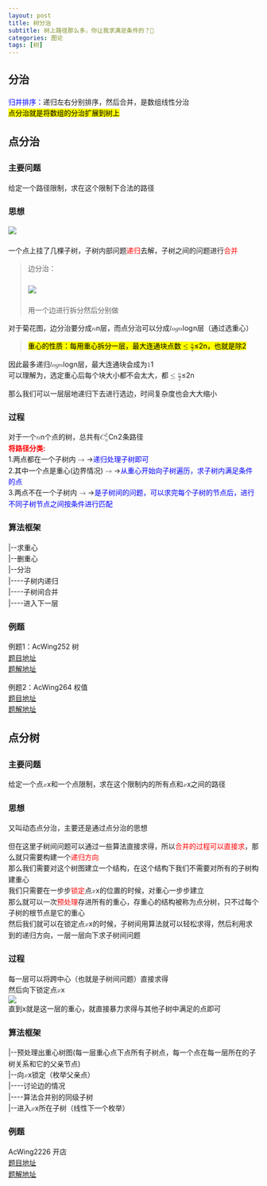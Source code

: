 ```yaml
---
layout: post
title: 树分治
subtitle: 树上路径那么多，你让我求满足条件的？🤔
categories: 图论
tags: [树]
---
```


<head>
        <link rel="stylesheet" href="https://cdn.jsdelivr.net/npm/katex@0.10.2/dist/katex.min.css" integrity="sha384-yFRtMMDnQtDRO8rLpMIKrtPCD5jdktao2TV19YiZYWMDkUR5GQZR/NOVTdquEx1j" crossorigin="anonymous">
<link href="https://cdn.jsdelivr.net/npm/katex-copytex@latest/dist/katex-copytex.min.css" rel="stylesheet" type="text/css">
        <link rel="stylesheet" href="https://cdn.jsdelivr.net/gh/Microsoft/vscode/extensions/markdown-language-features/media/markdown.css">
<link rel="stylesheet" href="https://cdn.jsdelivr.net/gh/Microsoft/vscode/extensions/markdown-language-features/media/highlight.css">
	<style>
            body {
                font-family: -apple-system, BlinkMacSystemFont, 'Segoe WPC', 'Segoe UI', system-ui, 'Ubuntu', 'Droid Sans', sans-serif;
                font-size: 14px;
                line-height: 1.6;
            }
	</style>
        <style>
		.task-list-item { list-style-type: none; } .task-list-item-checkbox { margin-left: -20px; vertical-align: middle; }
	</style>
</head>
<body class="vscode-body vscode-light">
        <h2 id="分治">分治</h2>
<p><span style="color: blue;">归并排序：</span>递归左右分别排序，然后合并，是数组线性分治<br>
<mark>点分治就是将数组的分治扩展到树上</mark></p>
<h2 id="点分治">点分治</h2>
<h3 id="主要问题">主要问题</h3>
<p>给定一个路径限制，求在这个限制下合法的路径</p>
<h3 id="思想">思想</h3>
<p><img src="https://i.loli.net/2021/09/28/6PbvQBg3aLcYUiT.png"><br><br>
一个点上挂了几棵子树，子树内部问题<span style="color: red;">递归</span>去解，子树之间的问题进行<span style="color: red;">合并</span><br></p>
<blockquote>
<p>边分治：<br><br>
<img src="https://i.loli.net/2021/09/28/xVv6WJTrBR5fFlH.png"><br><br>
用一个边进行拆分然后分别做<br></p>
</blockquote>
<p>对于菊花图，边分治要分成<span class="katex"><span class="katex-mathml"><math><semantics><mrow><mi>n</mi></mrow><annotation encoding="application/x-tex">n</annotation></semantics></math></span><span class="katex-html" aria-hidden="true"><span class="strut" style="height:0.43056em;"></span><span class="strut bottom" style="height:0.43056em;vertical-align:0em;"></span><span class="base textstyle uncramped"><span class="mord mathit">n</span></span></span></span>层，而点分治可以分成<span class="katex"><span class="katex-mathml"><math><semantics><mrow><mi>l</mi><mi>o</mi><mi>g</mi><mi>n</mi></mrow><annotation encoding="application/x-tex">logn</annotation></semantics></math></span><span class="katex-html" aria-hidden="true"><span class="strut" style="height:0.69444em;"></span><span class="strut bottom" style="height:0.8888799999999999em;vertical-align:-0.19444em;"></span><span class="base textstyle uncramped"><span class="mord mathit" style="margin-right:0.01968em;">l</span><span class="mord mathit">o</span><span class="mord mathit" style="margin-right:0.03588em;">g</span><span class="mord mathit">n</span></span></span></span>层（通过选重心）</p>
<blockquote>
<p><mark>重心的性质：每用重心拆分一层，最大连通块点数<span class="katex"><span class="katex-mathml"><math><semantics><mrow><mo>≤</mo><mfrac><mi>n</mi><mn>2</mn></mfrac></mrow><annotation encoding="application/x-tex">\le \frac n2</annotation></semantics></math></span><span class="katex-html" aria-hidden="true"><span class="strut" style="height:0.695392em;"></span><span class="strut bottom" style="height:1.040392em;vertical-align:-0.345em;"></span><span class="base textstyle uncramped"><span class="mrel">≤</span><span class="mord reset-textstyle textstyle uncramped"><span class="sizing reset-size5 size5 reset-textstyle textstyle uncramped nulldelimiter"></span><span class="mfrac"><span class="vlist"><span style="top:0.345em;"><span class="fontsize-ensurer reset-size5 size5"><span style="font-size:0em;">​</span></span><span class="reset-textstyle scriptstyle cramped"><span class="mord mathrm">2</span></span></span><span style="top:-0.22999999999999998em;"><span class="fontsize-ensurer reset-size5 size5"><span style="font-size:0em;">​</span></span><span class="reset-textstyle textstyle uncramped frac-line"></span></span><span style="top:-0.394em;"><span class="fontsize-ensurer reset-size5 size5"><span style="font-size:0em;">​</span></span><span class="reset-textstyle scriptstyle uncramped"><span class="mord mathit">n</span></span></span><span class="baseline-fix"><span class="fontsize-ensurer reset-size5 size5"><span style="font-size:0em;">​</span></span>​</span></span></span><span class="sizing reset-size5 size5 reset-textstyle textstyle uncramped nulldelimiter"></span></span></span></span></span>，也就是除2</mark></p>
</blockquote>
<p>因此最多递归<span class="katex"><span class="katex-mathml"><math><semantics><mrow><mi>l</mi><mi>o</mi><mi>g</mi><mi>n</mi></mrow><annotation encoding="application/x-tex">logn</annotation></semantics></math></span><span class="katex-html" aria-hidden="true"><span class="strut" style="height:0.69444em;"></span><span class="strut bottom" style="height:0.8888799999999999em;vertical-align:-0.19444em;"></span><span class="base textstyle uncramped"><span class="mord mathit" style="margin-right:0.01968em;">l</span><span class="mord mathit">o</span><span class="mord mathit" style="margin-right:0.03588em;">g</span><span class="mord mathit">n</span></span></span></span>层，最大连通块会成为<span class="katex"><span class="katex-mathml"><math><semantics><mrow><mn>1</mn></mrow><annotation encoding="application/x-tex">1</annotation></semantics></math></span><span class="katex-html" aria-hidden="true"><span class="strut" style="height:0.64444em;"></span><span class="strut bottom" style="height:0.64444em;vertical-align:0em;"></span><span class="base textstyle uncramped"><span class="mord mathrm">1</span></span></span></span><br>
可以理解为，选定重心后每个块大小都不会太大，都<span class="katex"><span class="katex-mathml"><math><semantics><mrow><mo>≤</mo><mfrac><mi>n</mi><mn>2</mn></mfrac></mrow><annotation encoding="application/x-tex">\le \frac n2</annotation></semantics></math></span><span class="katex-html" aria-hidden="true"><span class="strut" style="height:0.695392em;"></span><span class="strut bottom" style="height:1.040392em;vertical-align:-0.345em;"></span><span class="base textstyle uncramped"><span class="mrel">≤</span><span class="mord reset-textstyle textstyle uncramped"><span class="sizing reset-size5 size5 reset-textstyle textstyle uncramped nulldelimiter"></span><span class="mfrac"><span class="vlist"><span style="top:0.345em;"><span class="fontsize-ensurer reset-size5 size5"><span style="font-size:0em;">​</span></span><span class="reset-textstyle scriptstyle cramped"><span class="mord mathrm">2</span></span></span><span style="top:-0.22999999999999998em;"><span class="fontsize-ensurer reset-size5 size5"><span style="font-size:0em;">​</span></span><span class="reset-textstyle textstyle uncramped frac-line"></span></span><span style="top:-0.394em;"><span class="fontsize-ensurer reset-size5 size5"><span style="font-size:0em;">​</span></span><span class="reset-textstyle scriptstyle uncramped"><span class="mord mathit">n</span></span></span><span class="baseline-fix"><span class="fontsize-ensurer reset-size5 size5"><span style="font-size:0em;">​</span></span>​</span></span></span><span class="sizing reset-size5 size5 reset-textstyle textstyle uncramped nulldelimiter"></span></span></span></span></span></p>
<p>那么我们可以一层层地递归下去进行选边，时间复杂度也会大大缩小</p>
<h3 id="过程">过程</h3>
<p>对于一个<span class="katex"><span class="katex-mathml"><math><semantics><mrow><mi>n</mi></mrow><annotation encoding="application/x-tex">n</annotation></semantics></math></span><span class="katex-html" aria-hidden="true"><span class="strut" style="height:0.43056em;"></span><span class="strut bottom" style="height:0.43056em;vertical-align:0em;"></span><span class="base textstyle uncramped"><span class="mord mathit">n</span></span></span></span>个点的树，总共有<span class="katex"><span class="katex-mathml"><math><semantics><mrow><msubsup><mi>C</mi><mi>n</mi><mn>2</mn></msubsup></mrow><annotation encoding="application/x-tex">C_n^2</annotation></semantics></math></span><span class="katex-html" aria-hidden="true"><span class="strut" style="height:0.8141079999999999em;"></span><span class="strut bottom" style="height:1.061108em;vertical-align:-0.247em;"></span><span class="base textstyle uncramped"><span class="mord"><span class="mord mathit" style="margin-right:0.07153em;">C</span><span class="vlist"><span style="top:0.247em;margin-left:-0.07153em;margin-right:0.05em;"><span class="fontsize-ensurer reset-size5 size5"><span style="font-size:0em;">​</span></span><span class="reset-textstyle scriptstyle cramped"><span class="mord mathit">n</span></span></span><span style="top:-0.363em;margin-right:0.05em;"><span class="fontsize-ensurer reset-size5 size5"><span style="font-size:0em;">​</span></span><span class="reset-textstyle scriptstyle uncramped"><span class="mord mathrm">2</span></span></span><span class="baseline-fix"><span class="fontsize-ensurer reset-size5 size5"><span style="font-size:0em;">​</span></span>​</span></span></span></span></span></span>条路径<br>
<b><span style="color: red;">将路径分类:</span></b><br>
1.两点都在一个子树内<span class="katex"><span class="katex-mathml"><math><semantics><mrow><mo>→</mo></mrow><annotation encoding="application/x-tex">\rightarrow</annotation></semantics></math></span><span class="katex-html" aria-hidden="true"><span class="strut" style="height:0.36687em;"></span><span class="strut bottom" style="height:0.36687em;vertical-align:0em;"></span><span class="base textstyle uncramped"><span class="mrel">→</span></span></span></span><span style="color: blue;">递归处理子树即可</span><br>
2.其中一个点是重心(边界情况)<span class="katex"><span class="katex-mathml"><math><semantics><mrow><mo>→</mo></mrow><annotation encoding="application/x-tex">\rightarrow</annotation></semantics></math></span><span class="katex-html" aria-hidden="true"><span class="strut" style="height:0.36687em;"></span><span class="strut bottom" style="height:0.36687em;vertical-align:0em;"></span><span class="base textstyle uncramped"><span class="mrel">→</span></span></span></span><span style="color: blue;">从重心开始向子树遍历，求子树内满足条件的点</span><br>
3.两点不在一个子树内<span class="katex"><span class="katex-mathml"><math><semantics><mrow><mo>→</mo></mrow><annotation encoding="application/x-tex">\rightarrow</annotation></semantics></math></span><span class="katex-html" aria-hidden="true"><span class="strut" style="height:0.36687em;"></span><span class="strut bottom" style="height:0.36687em;vertical-align:0em;"></span><span class="base textstyle uncramped"><span class="mrel">→</span></span></span></span><span style="color:blue;">是子树间的问题，可以求完每个子树的节点后，进行不同子树节点之间按条件进行匹配</span></p>
<h3 id="算法框架">算法框架</h3>
<p>|--求重心<br>
|--删重心<br>
|--分治<br>
|----子树内递归<br>
|----子树间合并<br>
|----进入下一层</p>
<h3 id="例题">例题</h3>
<p>例题1：AcWing252 树<br>
<a href="https://www.acwing.com/problem/content/description/254/">题目地址</a><br>
<a href="https://github.com/Chivas-Regal/ACM/blob/main/Code/%E5%9B%BE%E8%AE%BA/%E6%A0%91%E5%88%86%E6%B2%BB/%E7%82%B9%E5%88%86%E6%B2%BB/%E6%A0%91.html">题解地址</a></p>
<p>例题2：AcWing264 权值<br>
<a href="https://www.acwing.com/problem/content/266/">题目地址</a><br>
<a href="https://github.com/Chivas-Regal/ACM/blob/main/Code/%E5%9B%BE%E8%AE%BA/%E6%A0%91%E5%88%86%E6%B2%BB/%E7%82%B9%E5%88%86%E6%B2%BB/%E6%9D%83%E5%80%BC.html">题解地址</a></p>
<h2 id="点分树">点分树</h2>
<h3 id="主要问题-1">主要问题</h3>
<p>给定一个点<span class="katex"><span class="katex-mathml"><math><semantics><mrow><mi>x</mi></mrow><annotation encoding="application/x-tex">x</annotation></semantics></math></span><span class="katex-html" aria-hidden="true"><span class="strut" style="height:0.43056em;"></span><span class="strut bottom" style="height:0.43056em;vertical-align:0em;"></span><span class="base textstyle uncramped"><span class="mord mathit">x</span></span></span></span>和一个点限制，求在这个限制内的所有点和<span class="katex"><span class="katex-mathml"><math><semantics><mrow><mi>x</mi></mrow><annotation encoding="application/x-tex">x</annotation></semantics></math></span><span class="katex-html" aria-hidden="true"><span class="strut" style="height:0.43056em;"></span><span class="strut bottom" style="height:0.43056em;vertical-align:0em;"></span><span class="base textstyle uncramped"><span class="mord mathit">x</span></span></span></span>之间的路径</p>
<h3 id="思想-1">思想</h3>
<p>又叫动态点分治，主要还是通过点分治的思想</p>
<p>但在这里子树间问题可以通过一些算法直接求得，所以<span style="color: red;">合并的过程可以直接求</span>，那么就只需要构建一个<span style="color: red;">递归方向</span><br>
那么我们需要对这个树图建立一个结构，在这个结构下我们不需要对所有的子树构建重心<br>
我们只需要在一步步<span style="color: red;">锁定</span>点<span class="katex"><span class="katex-mathml"><math><semantics><mrow><mi>x</mi></mrow><annotation encoding="application/x-tex">x</annotation></semantics></math></span><span class="katex-html" aria-hidden="true"><span class="strut" style="height:0.43056em;"></span><span class="strut bottom" style="height:0.43056em;vertical-align:0em;"></span><span class="base textstyle uncramped"><span class="mord mathit">x</span></span></span></span>的位置的时候，对重心一步步建立<br>
那么就可以一次<span style="color: red;">预处理</span>存进所有的重心，存重心的结构被称为点分树，只不过每个子树的根节点是它的重心<br>
然后我们就可以在锁定点<span class="katex"><span class="katex-mathml"><math><semantics><mrow><mi>x</mi></mrow><annotation encoding="application/x-tex">x</annotation></semantics></math></span><span class="katex-html" aria-hidden="true"><span class="strut" style="height:0.43056em;"></span><span class="strut bottom" style="height:0.43056em;vertical-align:0em;"></span><span class="base textstyle uncramped"><span class="mord mathit">x</span></span></span></span>的时候，子树间用算法就可以轻松求得，然后利用求到的递归方向，一层一层向下求子树间问题</p>
<h3 id="过程-1">过程</h3>
<p>每一层可以将跨中心（也就是子树间问题）直接求得<br>
然后向下锁定点<span class="katex"><span class="katex-mathml"><math><semantics><mrow><mi>x</mi></mrow><annotation encoding="application/x-tex">x</annotation></semantics></math></span><span class="katex-html" aria-hidden="true"><span class="strut" style="height:0.43056em;"></span><span class="strut bottom" style="height:0.43056em;vertical-align:0em;"></span><span class="base textstyle uncramped"><span class="mord mathit">x</span></span></span></span><br>
<img src="https://i.loli.net/2021/09/28/GZ1rnP83hTMkIbs.png"><br>
直到x就是这一层的重心，就直接暴力求得与其他子树中满足的点即可</p>
<h3 id="算法框架-1">算法框架</h3>
<p>|--预处理出重心树图(每一层重心点下点所有子树点，每一个点在每一层所在的子树关系和它的父亲节点)<br>
|--向<span class="katex"><span class="katex-mathml"><math><semantics><mrow><mi>x</mi></mrow><annotation encoding="application/x-tex">x</annotation></semantics></math></span><span class="katex-html" aria-hidden="true"><span class="strut" style="height:0.43056em;"></span><span class="strut bottom" style="height:0.43056em;vertical-align:0em;"></span><span class="base textstyle uncramped"><span class="mord mathit">x</span></span></span></span>锁定（枚举父亲点）<br>
|----讨论边的情况<br>
|----算法合并别的同级子树<br>
|--进入<span class="katex"><span class="katex-mathml"><math><semantics><mrow><mi>x</mi></mrow><annotation encoding="application/x-tex">x</annotation></semantics></math></span><span class="katex-html" aria-hidden="true"><span class="strut" style="height:0.43056em;"></span><span class="strut bottom" style="height:0.43056em;vertical-align:0em;"></span><span class="base textstyle uncramped"><span class="mord mathit">x</span></span></span></span>所在子树（线性下一个枚举）</p>
<h3 id="例题-1">例题</h3>
<p>AcWing2226 开店<br>
<a href="https://www.acwing.com/problem/content/description/2228/">题目地址</a><br>
<a href="https://github.com/Chivas-Regal/ACM/blob/main/Code/%E5%9B%BE%E8%AE%BA/%E6%A0%91%E5%88%86%E6%B2%BB/%E7%82%B9%E5%88%86%E6%A0%91/%E5%BC%80%E5%BA%97.html">题解地址</a></p>
    </body>
